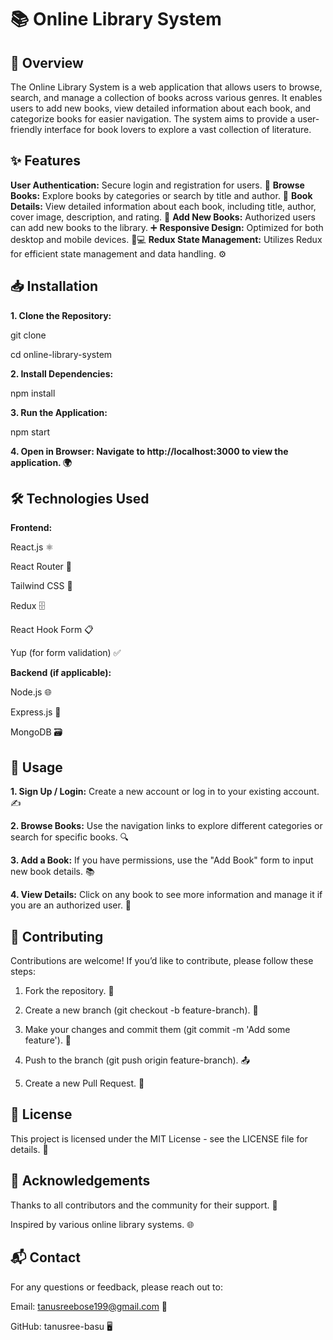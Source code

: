 # 📚 Online Library System

## 🌟 Overview
The Online Library System is a web application that allows users to browse, search, and manage a collection of books across various genres. It enables users to add new books, view detailed information about each book, and categorize books for easier navigation. The system aims to provide a user-friendly interface for book lovers to explore a vast collection of literature.

## ✨ Features
**User Authentication:** Secure login and registration for users. 🔑
**Browse Books:** Explore books by categories or search by title and author. 📖
**Book Details:** View detailed information about each book, including title, author, cover image, description, and rating. 📝
**Add New Books:** Authorized users can add new books to the library. ➕
**Responsive Design:** Optimized for both desktop and mobile devices. 📱💻
**Redux State Management:** Utilizes Redux for efficient state management and data handling. ⚙️

## 📥 Installation

**1. Clone the Repository:**

git clone 


cd online-library-system

**2. Install Dependencies:**

npm install


**3. Run the Application:**

npm start

**4. Open in Browser: Navigate to http://localhost:3000 to view the application. 🌍**


## 🛠️ Technologies Used

**Frontend:**

React.js ⚛️

React Router 🚦

Tailwind CSS 🎨

Redux 🗄️

React Hook Form 📋

Yup (for form validation) ✅

**Backend (if applicable):**

Node.js 🌐

Express.js 🚀

MongoDB 🗃️





## 📝 Usage

**1. Sign Up / Login:** Create a new account or log in to your existing account. ✍️

**2. Browse Books:** Use the navigation links to explore different categories or search for specific books. 🔍

**3. Add a Book:** If you have permissions, use the "Add Book" form to input new book details. 📚

**4. View Details:** Click on any book to see more information and manage it if you are an authorized user. 📄


## 🤝 Contributing

Contributions are welcome! If you’d like to contribute, please follow these steps:

1. Fork the repository. 🍴

2. Create a new branch (git checkout -b feature-branch). 🌿

3. Make your changes and commit them (git commit -m 'Add some feature'). 📝

4. Push to the branch (git push origin feature-branch). 📤

5. Create a new Pull Request. 🔄

## 📜 License

This project is licensed under the MIT License - see the LICENSE file for details. 📄

## 🙏 Acknowledgements

Thanks to all contributors and the community for their support. 🤗

Inspired by various online library systems. 🌐

## 📬 Contact

For any questions or feedback, please reach out to:

Email: tanusreebose199@gmail.com 📧

GitHub: tanusree-basu 🖥️
